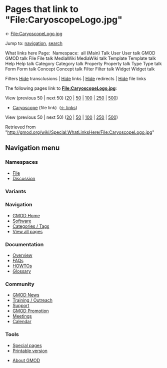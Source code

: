 <div id="mw-page-base" class="noprint">

</div>

<div id="mw-head-base" class="noprint">

</div>

<div id="content" class="mw-body" role="main">

<span id="top"></span>

<div id="mw-js-message" style="display:none;">

</div>



# <span dir="auto">Pages that link to "File:CaryoscopeLogo.jpg"</span>

<div id="bodyContent">

<div id="contentSub">

←
[File:CaryoscopeLogo.jpg](/wiki/File:CaryoscopeLogo.jpg "File:CaryoscopeLogo.jpg")

</div>

<div id="jump-to-nav" class="mw-jump">

Jump to: [navigation](#mw-navigation), [search](#p-search)

</div>

<div id="mw-content-text">

What links here Page:  Namespace:  all (Main) Talk User User talk GMOD
GMOD talk File File talk MediaWiki MediaWiki talk Template Template talk
Help Help talk Category Category talk Property Property talk Type Type
talk Form Form talk Concept Concept talk Filter Filter talk Widget
Widget talk

Filters
[Hide](/mediawiki/index.php?title=Special:WhatLinksHere/File:CaryoscopeLogo.jpg&hidetrans=1 "Special:WhatLinksHere/File:CaryoscopeLogo.jpg")
transclusions \|
[Hide](/mediawiki/index.php?title=Special:WhatLinksHere/File:CaryoscopeLogo.jpg&hidelinks=1 "Special:WhatLinksHere/File:CaryoscopeLogo.jpg")
links \|
[Hide](/mediawiki/index.php?title=Special:WhatLinksHere/File:CaryoscopeLogo.jpg&hideredirs=1 "Special:WhatLinksHere/File:CaryoscopeLogo.jpg")
redirects \|
[Hide](/mediawiki/index.php?title=Special:WhatLinksHere/File:CaryoscopeLogo.jpg&hideimages=1 "Special:WhatLinksHere/File:CaryoscopeLogo.jpg")
file links

The following pages link to
**[File:CaryoscopeLogo.jpg](/wiki/File:CaryoscopeLogo.jpg "File:CaryoscopeLogo.jpg")**:

View (previous 50 \| next 50)
([20](/mediawiki/index.php?title=Special:WhatLinksHere/File:CaryoscopeLogo.jpg&limit=20 "Special:WhatLinksHere/File:CaryoscopeLogo.jpg")
\|
[50](/mediawiki/index.php?title=Special:WhatLinksHere/File:CaryoscopeLogo.jpg&limit=50 "Special:WhatLinksHere/File:CaryoscopeLogo.jpg")
\|
[100](/mediawiki/index.php?title=Special:WhatLinksHere/File:CaryoscopeLogo.jpg&limit=100 "Special:WhatLinksHere/File:CaryoscopeLogo.jpg")
\|
[250](/mediawiki/index.php?title=Special:WhatLinksHere/File:CaryoscopeLogo.jpg&limit=250 "Special:WhatLinksHere/File:CaryoscopeLogo.jpg")
\|
[500](/mediawiki/index.php?title=Special:WhatLinksHere/File:CaryoscopeLogo.jpg&limit=500 "Special:WhatLinksHere/File:CaryoscopeLogo.jpg"))

- [Caryoscope](/wiki/Caryoscope "Caryoscope") (file link) ‎
  <span class="mw-whatlinkshere-tools">([←
  links](/mediawiki/index.php?title=Special:WhatLinksHere&target=Caryoscope "Special:WhatLinksHere"))</span>

View (previous 50 \| next 50)
([20](/mediawiki/index.php?title=Special:WhatLinksHere/File:CaryoscopeLogo.jpg&limit=20 "Special:WhatLinksHere/File:CaryoscopeLogo.jpg")
\|
[50](/mediawiki/index.php?title=Special:WhatLinksHere/File:CaryoscopeLogo.jpg&limit=50 "Special:WhatLinksHere/File:CaryoscopeLogo.jpg")
\|
[100](/mediawiki/index.php?title=Special:WhatLinksHere/File:CaryoscopeLogo.jpg&limit=100 "Special:WhatLinksHere/File:CaryoscopeLogo.jpg")
\|
[250](/mediawiki/index.php?title=Special:WhatLinksHere/File:CaryoscopeLogo.jpg&limit=250 "Special:WhatLinksHere/File:CaryoscopeLogo.jpg")
\|
[500](/mediawiki/index.php?title=Special:WhatLinksHere/File:CaryoscopeLogo.jpg&limit=500 "Special:WhatLinksHere/File:CaryoscopeLogo.jpg"))

</div>

<div class="printfooter">

Retrieved from
"<http://gmod.org/wiki/Special:WhatLinksHere/File:CaryoscopeLogo.jpg>"

</div>

<div id="catlinks" class="catlinks catlinks-allhidden">

</div>

<div class="visualClear">

</div>

</div>

</div>

<div id="mw-navigation">

## Navigation menu

<div id="mw-head">



<div id="left-navigation">

<div id="p-namespaces" class="vectorTabs" role="navigation"
aria-labelledby="p-namespaces-label">

### Namespaces

- <span id="ca-nstab-image"><a href="/wiki/File:CaryoscopeLogo.jpg" accesskey="c"
  title="View the file page [c]">File</a></span>
- <span id="ca-talk"><a
  href="/mediawiki/index.php?title=File_talk:CaryoscopeLogo.jpg&amp;action=edit&amp;redlink=1"
  accesskey="t"
  title="Discussion about the content page [t]">Discussion</a></span>

</div>

<div id="p-variants" class="vectorMenu emptyPortlet" role="navigation"
aria-labelledby="p-variants-label">

### 

### Variants[](#)

<div class="menu">

</div>

</div>

</div>





</div>

</div>

</div>

<div id="mw-panel">

<div id="p-logo" role="banner">

<a href="/wiki/Main_Page"
style="background-image: url(http://gmod.org/images/GMOD-cogs.png);"
title="Visit the main page"></a>

</div>

<div id="p-Navigation" class="portal" role="navigation"
aria-labelledby="p-Navigation-label">

### Navigation

<div class="body">

- <span id="n-GMOD-Home">[GMOD Home](/wiki/Main_Page)</span>
- <span id="n-Software">[Software](/wiki/GMOD_Components)</span>
- <span id="n-Categories-.2F-Tags">[Categories /
  Tags](/wiki/Categories)</span>
- <span id="n-View-all-pages">[View all
  pages](/wiki/Special:AllPages)</span>

</div>

</div>

<div id="p-Documentation" class="portal" role="navigation"
aria-labelledby="p-Documentation-label">

### Documentation

<div class="body">

- <span id="n-Overview">[Overview](/wiki/Overview)</span>
- <span id="n-FAQs">[FAQs](/wiki/Category:FAQ)</span>
- <span id="n-HOWTOs">[HOWTOs](/wiki/Category:HOWTO)</span>
- <span id="n-Glossary">[Glossary](/wiki/Glossary)</span>

</div>

</div>

<div id="p-Community" class="portal" role="navigation"
aria-labelledby="p-Community-label">

### Community

<div class="body">

- <span id="n-GMOD-News">[GMOD News](/wiki/GMOD_News)</span>
- <span id="n-Training-.2F-Outreach">[Training /
  Outreach](/wiki/Training_and_Outreach)</span>
- <span id="n-Support">[Support](/wiki/Support)</span>
- <span id="n-GMOD-Promotion">[GMOD
  Promotion](/wiki/GMOD_Promotion)</span>
- <span id="n-Meetings">[Meetings](/wiki/Meetings)</span>
- <span id="n-Calendar">[Calendar](/wiki/Calendar)</span>

</div>

</div>

<div id="p-tb" class="portal" role="navigation"
aria-labelledby="p-tb-label">

### Tools

<div class="body">

- <span id="t-specialpages"><a href="/wiki/Special:SpecialPages" accesskey="q"
  title="A list of all special pages [q]">Special pages</a></span>
- <span id="t-print"><a
  href="/mediawiki/index.php?title=Special:WhatLinksHere/File:CaryoscopeLogo.jpg&amp;printable=yes"
  rel="alternate" accesskey="p"
  title="Printable version of this page [p]">Printable version</a></span>

</div>

</div>

</div>

</div>

<div id="footer" role="contentinfo">

- <span id="footer-places-about">[About
  GMOD](/wiki/GMOD:About "GMOD:About")</span>

<!-- -->






</div>

